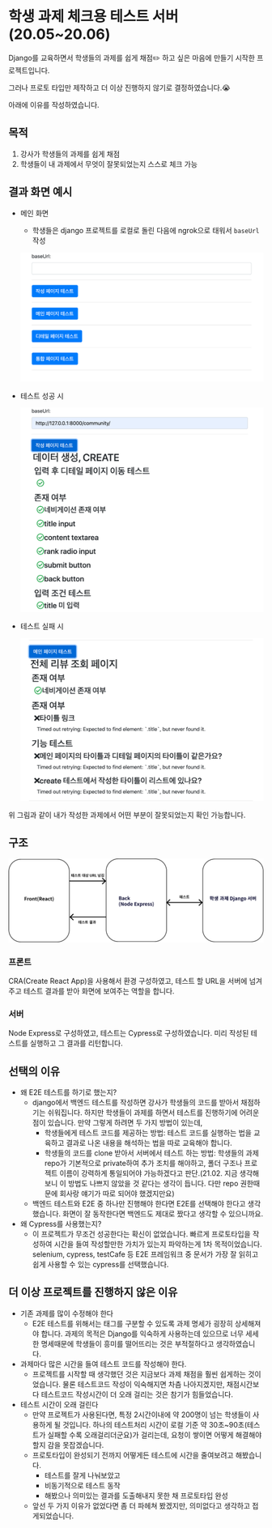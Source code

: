 # 학생 과제 체크용 테스트 서버(20.05~20.06)

Django를 교육하면서 학생들의 과제를 쉽게 채점:pencil2: 하고 싶은 마음에 만들기 시작한 프로젝트입니다.

그러나 프로토 타입만 제작하고 더 이상 진행하지 않기로 결정하였습니다.:sob:

아래에 이유를 작성하였습니다.

## 목적

1. 강사가 학생들의 과제를 쉽게 채점
2. 학생들이 내 과제에서 무엇이 잘못되었는지 스스로 체크 가능

## 결과 화면 예시

- 메인 화면

  - 학생들은 django 프로젝트를 로컬로 돌린 다음에 ngrok으로 태워서 `baseUrl` 작성

  ![image-20210220141748392](README.assets/image-20210220141748392.png)

- 테스트 성공 시

  ![image-20210220140105614](README.assets/image-20210220140105614.png)

- 테스트 실패 시

  ![image-20210220141234327](README.assets/image-20210220141234327.png)

위 그림과 같이 내가 작성한 과제에서 어떤 부분이 잘못되었는지 확인 가능합니다.

## 구조

![e2estructure](README.assets/e2estructure.png)

### 프론트

CRA(Create React App)을 사용해서 환경 구성하였고, 테스트 할 URL을 서버에 넘겨주고 테스트 결과를 받아 화면에 보여주는 역할을 합니다.

### 서버

Node Express로 구성하였고, 테스트는 Cypress로 구성하였습니다. 미리 작성된 테스트를 실행하고 그 결과를 리턴합니다.

## 선택의 이유

- 왜 E2E 테스트를 하기로 했는지?
  - django에서 백엔드 테스트를 작성하면 강사가 학생들의 코드를 받아서 채점하기는 쉬워집니다. 하지만 학생들이 과제를 하면서 테스트를 진행하기에 어려운 점이 있습니다. 만약 그렇게 하려면 두 가지 방법이 있는데,
    - 학생들에게 테스트 코드를 제공하는 방법: 테스트 코드를 실행하는 법을 교육하고 결과로 나온 내용을 해석하는 법을 따로 교육해야 합니다.
    - 학생들의 코드를 clone 받아서 서버에서 테스트 하는 방법: 학생들의 과제 repo가 기본적으로 private하여 추가 조치를 해야하고, 폴더 구조나 프로젝트 이름이 강력하게 통일되어야 가능하겠다고 판단.(21.02. 지금 생각해보니 이 방법도 나쁘지 않았을 것 같다는 생각이 듭니다. 다만 repo 권한때문에 회사랑 얘기가 따로 되어야 했겠지만요)
  - 백엔드 테스트와 E2E 중 하나만 진행해야 한다면 E2E를 선택해야 한다고 생각했습니다. 화면이 잘 동작한다면 백엔드도 제대로 짰다고 생각할 수 있으니까요.
- 왜 Cypress를 사용했는지?
  - 이 프로젝트가 무조건 성공한다는 확신이 없었습니다. 빠르게 프로토타입을 작성하여 시간을 들여 작성할만한 가치가 있는지 파악하는게 1차 목적이었습니다. selenium, cypress, testCafe 등 E2E 프레임워크 중 문서가 가장 잘 읽히고 쉽게 사용할 수 있는 cypress를 선택했습니다.

## 더 이상 프로젝트를 진행하지 않은 이유

- 기존 과제를 많이 수정해야 한다
  - E2E 테스트를 위해서는 태그를 구분할 수 있도록 과제 명세가 굉장히 상세해져야 합니다. 과제의 목적은 Django를 익숙하게 사용하는데 있으므로 너무 세세한 명세때문에 학생들이 흥미를 떨어뜨리는 것은 부적절하다고 생각하였습니다.
- 과제마다 많은 시간을 들여 테스트 코드를 작성해야 한다.
  - 프로젝트를 시작할 때 생각했던 것은 지금보다 과제 채점을 훨씬 쉽게하는 것이었습니다. 물론 테스트코드 작성이 익숙해지면 차츰 나아지겠지만, 채점시간보다 테스트코드 작성시간이 더 오래 걸리는 것은 참기가 힘들었습니다.
- 테스트 시간이 오래 걸린다
  - 만약 프로젝트가 사용된다면, 특정 2시간이내에 약 200명이 넘는 학생들이 사용하게 될 것입니다. 하나의 테스트처리 시간이 로컬 기준 약 30초~90초(테스트가 실패할 수록 오래걸리더군요)가 걸리는데, 요청이 쌓이면 어떻게 해결해야할지 감을 못잡겠습니다.
  - 프로토타입이 완성되기 전까지 어떻게든 테스트에 시간을 줄여보려고 해봤습니다.
    - 테스트를 잘게 나눠보았고
    - 비동기적으로 테스트 동작
    - 해봤으나 의미있는 결과를 도출해내지 못한 채 프로토타입 완성
  - 앞선 두 가지 이유가 없었다면 좀 더 파헤쳐 봤겠지만, 의미없다고 생각하고 접게되었습니다.